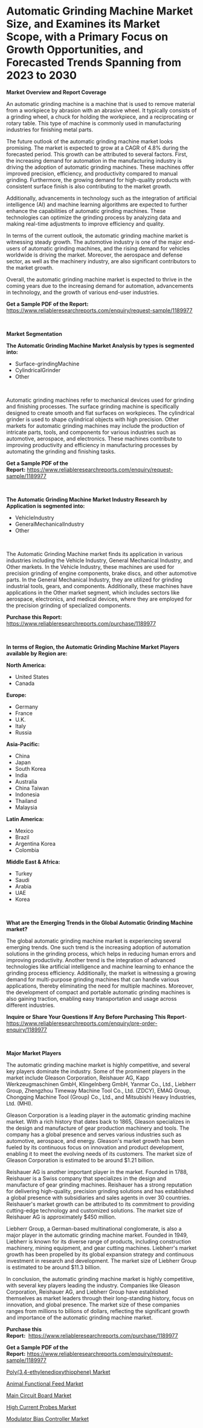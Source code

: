 <p><h1>Automatic Grinding Machine Market Size, and Examines its Market Scope, with a Primary Focus on Growth Opportunities, and Forecasted Trends Spanning from 2023 to 2030</h1></p><p><strong>Market Overview and Report Coverage</strong></p>
<p><p>An automatic grinding machine is a machine that is used to remove material from a workpiece by abrasion with an abrasive wheel. It typically consists of a grinding wheel, a chuck for holding the workpiece, and a reciprocating or rotary table. This type of machine is commonly used in manufacturing industries for finishing metal parts.</p><p>The future outlook of the automatic grinding machine market looks promising. The market is expected to grow at a CAGR of 4.8% during the forecasted period. This growth can be attributed to several factors. First, the increasing demand for automation in the manufacturing industry is driving the adoption of automatic grinding machines. These machines offer improved precision, efficiency, and productivity compared to manual grinding. Furthermore, the growing demand for high-quality products with consistent surface finish is also contributing to the market growth.</p><p>Additionally, advancements in technology such as the integration of artificial intelligence (AI) and machine learning algorithms are expected to further enhance the capabilities of automatic grinding machines. These technologies can optimize the grinding process by analyzing data and making real-time adjustments to improve efficiency and quality.</p><p>In terms of the current outlook, the automatic grinding machine market is witnessing steady growth. The automotive industry is one of the major end-users of automatic grinding machines, and the rising demand for vehicles worldwide is driving the market. Moreover, the aerospace and defense sector, as well as the machinery industry, are also significant contributors to the market growth.</p><p>Overall, the automatic grinding machine market is expected to thrive in the coming years due to the increasing demand for automation, advancements in technology, and the growth of various end-user industries.</p></p>
<p><strong>Get a Sample PDF of the Report:</strong> <a href="https://www.reliableresearchreports.com/enquiry/request-sample/1189977">https://www.reliableresearchreports.com/enquiry/request-sample/1189977</a></p>
<p>&nbsp;</p>
<p><strong>Market Segmentation</strong></p>
<p><strong>The Automatic Grinding Machine Market Analysis by types is segmented into:</strong></p>
<p><ul><li>Surface-grindingMachine</li><li>CylindricalGrinder</li><li>Other</li></ul></p>
<p>&nbsp;</p>
<p><p>Automatic grinding machines refer to mechanical devices used for grinding and finishing processes. The surface grinding machine is specifically designed to create smooth and flat surfaces on workpieces. The cylindrical grinder is used to shape cylindrical objects with high precision. Other markets for automatic grinding machines may include the production of intricate parts, tools, and components for various industries such as automotive, aerospace, and electronics. These machines contribute to improving productivity and efficiency in manufacturing processes by automating the grinding and finishing tasks.</p></p>
<p><strong>Get a Sample PDF of the Report:</strong>&nbsp;<a href="https://www.reliableresearchreports.com/enquiry/request-sample/1189977">https://www.reliableresearchreports.com/enquiry/request-sample/1189977</a></p>
<p>&nbsp;</p>
<p><strong>The Automatic Grinding Machine Market Industry Research by Application is segmented into:</strong></p>
<p><ul><li>VehicleIndustry</li><li>GeneralMechanicalIndustry</li><li>Other</li></ul></p>
<p>&nbsp;</p>
<p><p>The Automatic Grinding Machine market finds its application in various industries including the Vehicle Industry, General Mechanical Industry, and Other markets. In the Vehicle Industry, these machines are used for precision grinding of engine components, brake discs, and other automotive parts. In the General Mechanical Industry, they are utilized for grinding industrial tools, gears, and components. Additionally, these machines have applications in the Other market segment, which includes sectors like aerospace, electronics, and medical devices, where they are employed for the precision grinding of specialized components.</p></p>
<p><strong>Purchase this Report:</strong>&nbsp; <a href="https://www.reliableresearchreports.com/purchase/1189977">https://www.reliableresearchreports.com/purchase/1189977</a></p>
<p>&nbsp;</p>
<p><strong>In terms of Region, the Automatic Grinding Machine Market Players available by Region are:</strong></p>
<p>
    <p> <strong> North America: </strong>
        <ul>
            <li>United States</li>
            <li>Canada</li>
        </ul>
        </p> 
    <p> <strong> Europe: </strong>
        <ul>
            <li>Germany</li>
            <li>France</li>
            <li>U.K.</li>
            <li>Italy</li>
            <li>Russia</li>
        </ul>
        </p> 
    <p> <strong> Asia-Pacific: </strong>
        <ul>
            <li>China</li>
            <li>Japan</li>
            <li>South Korea</li>
            <li>India</li>
            <li>Australia</li>
            <li>China Taiwan</li>
            <li>Indonesia</li>
            <li>Thailand</li>
            <li>Malaysia</li>
        </ul>
        </p> 
    <p> <strong> Latin America: </strong>
        <ul>
            <li>Mexico</li>
            <li>Brazil</li>
            <li>Argentina Korea</li>
            <li>Colombia</li>
        </ul>
        </p> 
    <p> <strong> Middle East & Africa: </strong>
        <ul>
            <li>Turkey</li>
            <li>Saudi</li>
            <li>Arabia</li>
            <li>UAE</li>
            <li>Korea</li>
        </ul>
    </p>
    </p>
<p>&nbsp;</p>
<p><strong>What are the Emerging Trends in the Global Automatic Grinding Machine market?</strong></p>
<p><p>The global automatic grinding machine market is experiencing several emerging trends. One such trend is the increasing adoption of automation solutions in the grinding process, which helps in reducing human errors and improving productivity. Another trend is the integration of advanced technologies like artificial intelligence and machine learning to enhance the grinding process efficiency. Additionally, the market is witnessing a growing demand for multi-purpose grinding machines that can handle various applications, thereby eliminating the need for multiple machines. Moreover, the development of compact and portable automatic grinding machines is also gaining traction, enabling easy transportation and usage across different industries.</p></p>
<p><strong>Inquire or Share Your Questions If Any Before Purchasing This Report</strong>- <a href="https://www.reliableresearchreports.com/enquiry/pre-order-enquiry/1189977">https://www.reliableresearchreports.com/enquiry/pre-order-enquiry/1189977</a></p>
<p>&nbsp;</p>
<p><strong>Major Market Players</strong></p>
<p><p>The automatic grinding machine market is highly competitive, and several key players dominate the industry. Some of the prominent players in the market include Gleason Corporation, Reishauer AG, Kapp Werkzeugmaschinen GmbH, Klingelnberg GmbH, Yanmar Co., Ltd., Liebherr Group, Zhengzhou Timeway Machine Tool Co., Ltd. (ZDCY), EMAG Group, Chongqing Machine Tool (Group) Co., Ltd., and Mitsubishi Heavy Industries, Ltd. (MHI).</p><p>Gleason Corporation is a leading player in the automatic grinding machine market. With a rich history that dates back to 1865, Gleason specializes in the design and manufacture of gear production machinery and tools. The company has a global presence and serves various industries such as automotive, aerospace, and energy. Gleason's market growth has been fueled by its continuous focus on innovation and product development, enabling it to meet the evolving needs of its customers. The market size of Gleason Corporation is estimated to be around $1.21 billion.</p><p>Reishauer AG is another important player in the market. Founded in 1788, Reishauer is a Swiss company that specializes in the design and manufacture of gear grinding machines. Reishauer has a strong reputation for delivering high-quality, precision grinding solutions and has established a global presence with subsidiaries and sales agents in over 30 countries. Reishauer's market growth can be attributed to its commitment to providing cutting-edge technology and customized solutions. The market size of Reishauer AG is approximately $450 million.</p><p>Liebherr Group, a German-based multinational conglomerate, is also a major player in the automatic grinding machine market. Founded in 1949, Liebherr is known for its diverse range of products, including construction machinery, mining equipment, and gear cutting machines. Liebherr's market growth has been propelled by its global expansion strategy and continuous investment in research and development. The market size of Liebherr Group is estimated to be around $11.3 billion.</p><p>In conclusion, the automatic grinding machine market is highly competitive, with several key players leading the industry. Companies like Gleason Corporation, Reishauer AG, and Liebherr Group have established themselves as market leaders through their long-standing history, focus on innovation, and global presence. The market size of these companies ranges from millions to billions of dollars, reflecting the significant growth and importance of the automatic grinding machine market.</p></p>
<p><strong>Purchase this Report:</strong>&nbsp;&nbsp;<a href="https://www.reliableresearchreports.com/purchase/1189977">https://www.reliableresearchreports.com/purchase/1189977</a></p>
<p></p>
<p><strong>Get a Sample PDF of the Report:</strong>&nbsp;<a href="https://www.reliableresearchreports.com/enquiry/request-sample/1189977">https://www.reliableresearchreports.com/enquiry/request-sample/1189977</a></p>
<p><p><a href="https://medium.com/@joanobrien1990/poly-3-4-ethylenedioxythiophene-market-analysis-its-cagr-market-segmentation-and-global-industry-db1b18a04b70">Poly(3,4-ethylenedioxythiophene) Market</a></p><p><a href="https://medium.com/@rosejohnson762014/animal-functional-feed-market-share-evolution-and-market-growth-trends-2023-2030-606424d76ebe">Animal Functional Feed Market</a></p><p><a href="https://www.linkedin.com/pulse/main-circuit-board-market-challenges-opportunities-growth-wfdwe/">Main Circuit Board Market</a></p><p><a href="https://www.linkedin.com/pulse/high-current-probes-market-size-share-amp-trends-analysis-rydxe/">High Current Probes Market</a></p><p><a href="https://www.linkedin.com/pulse/modulator-bias-controller-market-share-amp-new-trends-analysis-ivnde/">Modulator Bias Controller Market</a></p></p>